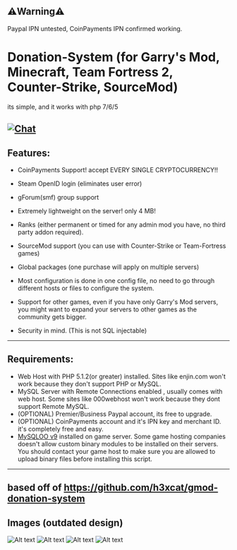 ## ⚠️Warning⚠️

Paypal IPN untested,
CoinPayments IPN confirmed working.

# Donation-System (for Garry's Mod, Minecraft, Team Fortress 2, Counter-Strike, SourceMod)
its simple, and it works with php 7/6/5
 
[![Chat](https://img.shields.io/discord/251369607644971019.svg?label=&logo=discord&logoColor=ffffff&color=7389D8&labelColor=6A7EC2)](https://discord.gg/xPrKvt9)
----
## Features:
* CoinPayments Support! accept EVERY SINGLE CRYPTOCURRENCY!!


* Steam OpenID login (eliminates user error)
* gForum(smf) group support
* Extremely lightweight on the server! only 4 MB!
* Ranks (either permanent or timed for any admin mod you have, no third party addon required).
* SourceMod support (you can use with Counter-Strike or Team-Fortress games)
* Global packages (one purchase will apply on multiple servers)

* Most configuration is done in one config file, no need to go through different hosts or files to configure the system.
* Support for other games, even if you have only Garry&#039;s Mod servers, you might want to expand your servers to other games as the community gets bigger.
* Security in mind. (This is not SQL injectable)

----
## Requirements: 
* Web Host with PHP 5.1.2(or greater) installed. Sites like enjin.com won&#039;t work because they don&#039;t support PHP or MySQL.
* MySQL Server with Remote Connections enabled , usually comes with web host. Some sites like 000webhost won't work because they dont support Remote MySQL.
* (OPTIONAL) Premier/Business Paypal account, its free to upgrade.
* (OPTIONAL) CoinPayments account and it's IPN key and merchant ID. it's completely free and easy.
* [MySQLOO v9](https://github.com/FredyH/MySQLOO) installed on game server. Some game hosting companies doesn&#039;t allow custom binary modules to be installed on their servers. You should contact your game host to make sure you are allowed to upload binary files before installing this script.

----
based off of https://github.com/h3xcat/gmod-donation-system
----
## Images (outdated design)
![Alt text](http://puu.sh/3zOT7.png)
![Alt text](http://puu.sh/3zOTW.png)
![Alt text](http://puu.sh/3zOQw.png)
![Alt text](http://puu.sh/3zOS7.png)

